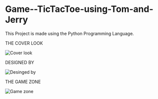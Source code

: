 # Game--TicTacToe-using-Tom-and-Jerry
This Project is made using the Python Programming Language.

THE COVER LOOK





![Cover look](https://user-images.githubusercontent.com/85864155/121852101-9c44fa80-cd0c-11eb-8a79-42a89cc0640a.PNG)

DESIGNED BY





![Desinged by](https://user-images.githubusercontent.com/85864155/121852268-de6e3c00-cd0c-11eb-8be2-51d2b4a0795d.PNG)

THE GAME ZONE





![Game zone](https://user-images.githubusercontent.com/85864155/121852284-e332f000-cd0c-11eb-83a1-84c718f181a5.PNG)

